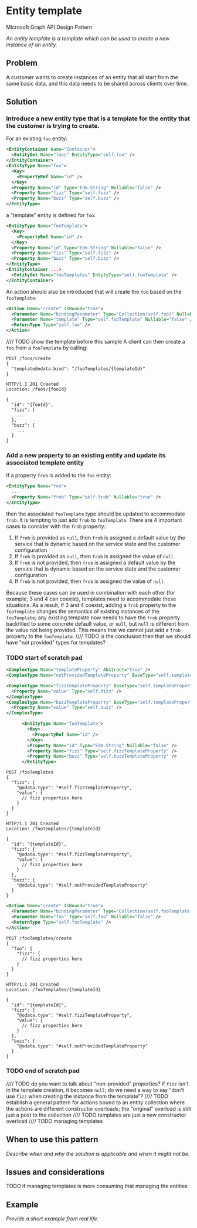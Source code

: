 # Entity template

Microsoft Graph API Design Pattern

*An entity template is a template which can be used to create a new instance of an entity.*

## Problem

A customer wants to create instances of an entity that all start from the same basic data, and this data needs to be shared across clients over time.

## Solution

### Introduce a new entity type that is a template for the entity that the customer is trying to create. 
For an existing `foo` entity:
```xml
<EntityContainer Name="Container">
  <EntitySet Name="foos" EntityType="self.foo" />
</EntityContainer>
<EntityType Name="foo">
  <Key>
    <PropertyRef Name="id" />
  </Key>
  <Property Name="id" Type="Edm.String" Nullable="false" />
  <Property Name="fizz" Type="self.fizz" />
  <Property Name="buzz" Type="self.buzz" />
</EntityType>
```
a "template" entity is defined for `foo`:
```xml
<EntityType Name="fooTemplate">
  <Key>
    <PropertyRef Name="id" />
  </Key>
  <Property Name="id" Type="Edm.String" Nullable="false" />
  <Property Name="fizz" Type="self.fizz" />
  <Property Name="buzz" Type="self.buzz" />
</EntityType>
<EntityContainer ...>
  <EntitySet Name="fooTemplates" EntityType="self.fooTemplate" />
</EntityContainer>
```
An action should also be introduced that will create the `foo` based on the `fooTemplate`:
```xml
<Action Name="create" IsBound="true">
  <Parameter Name="bindingParameter" Type="Collection(self.foo)" Nullable="false" />
  <Parameter Name="template" Type="self.fooTemplate" Nullable="false" />
  <ReturnType Type="self.foo" />
</Action>
```
//// TODO show the template before this sample
A client can then create a `foo` from a `fooTemplate` by calling:
```http
POST /foos/create
{
  "template@odata.bind": "/fooTemplates/{templateId}"
}

HTTP/1.1 201 Created
Location: /foos/{fooId}

{
  "id": "{fooId}",
  "fizz": {
    ...
  },
  "buzz": {
    ...
  }
}
```

### Add a new property to an existing entity and update its associated template entity

If a property `frob` is added to the `foo` entity:
```xml
<EntityType Name="foo">
  ...
  <Property Name="frob" Type="self.frob" Nullable="true" />
</EntityType>
```
then the associated `fooTemplate` type should be updated to accommodate `frob`.
It is tempting to just add `frob` to `fooTemplate`.
There are 4 important cases to consider with the `frob` property:
1. If `frob` is provided as `null`, then `frob` is assigned a default value by the service that is dynamic based on the service state and the customer configuration
2. If `frob` is provided as `null`, then `frob` is assigned the value of `null`
3. If `frob` is not provided, then `frob` is assigned a default value by the service that is dynamic based on the service state and the customer configuration
4. If `frob` is not provided, then `frob` is assigned the value of `null`

Because these cases can be used in combination with each other (for example, 3 and 4 can coexist), templates need to accommodate these situations.
As a result, if 3 and 4 coexist, adding a `frob` property to the `fooTemplate` changes the semantics of existing instances of the `fooTemplate`; any existing template now needs to have the `frob` property backfilled to some concrete default value, or `null`, but `null` is different from the value not being provided.
This means that we cannot just add a `frob` property to the `fooTemplate`.
//// TODO is the conclusion then that we should have "not provided" types for templates?


### TODO start of scratch pad

```xml
<ComplexType Name="templateProperty" Abstract="true" />
<ComplexType Name="notProvidedTemplateProperty" BaseType="self.templateProperty" />

<ComplexType Name="fizzTemplateProperty" BaseType="self.templateProperty">
  <Property Name="value" Type="self.fizz" />
</ComplexType>
<ComplexType Name="buzzTemplateProperty" BaseType="self.templateProperty">
  <Property Name="value" Type="self.buzz" />
</ComplexType>

      <EntityType Name="fooTemplate">
        <Key>
          <PropertyRef Name="id" />
        </Key>
        <Property Name="id" Type="Edm.String" Nullable="false" />
        <Property Name="fizz" Type="self.fizzTemplateProperty" />
        <Property Name="buzz" Type="self.buzzTemplateProperty" />
      </EntityType>
```


```http
POST /fooTemplates
{
  "fizz": {
    "@odata.type": "#self.fizzTemplateProperty",
	"value": {
	  // fizz properties here
	}
  }
}

HTTP/1.1 201 Created
Location: /fooTemplates/{templateId}

{
  "id": "{templateId}",
  "fizz": {
    "@odata.type": "#self.fizzTemplateProperty",
	"value": {
	  // fizz properties here
	}
  },
  "buzz": {
    "@odata.type": "#self.notProvidedTemplateProperty"
  }
}
```

```xml
<Action Name="create" IsBound="true">
  <Parameter Name="bindingParameter" Type="Collection(self.fooTemplate)" Nullable="false" />
  <Parameter Name="foo" Type="self.foo" Nullable="false" />
  <ReturnType Type="self.fooTemplate" />
</Action>
```

```http
POST /fooTemplates/create
{
  "foo": {
    "fizz": {
	  // fizz properties here
	}
  }
}

HTTP/1.1 201 Created
Location: /fooTemplates/{templateId}

{
  "id": "{templateId}",
  "fizz": {
    "@odata.type": "#self.fizzTemplateProperty",
	"value": {
	  // fizz properties here
	}
  },
  "buzz": {
    "@odata.type": "#self.notProvidedTemplateProperty"
  }
}
```

### TODO end of scratch pad





//// TODO do you want to talk about "non-provided" properties? if `fizz` isn't in the template creation, it becomes `null`; do we need a way to say "don't use `fizz` when creating the instance from the template"?
//// TODO establish a general pattern for actions bound to an entity collection where the actions are different constructor overloads; the "original" overload is still just a post to the collection
//// TODO templates are just a new constructor overload
//// TODO managing templates

## When to use this pattern

*Describe when and why the solution is applicable and when it might not be.*

## Issues and considerations

TODO if managing templates is more consuming that managing the entities

## Example

*Provide a short example from real life.*
